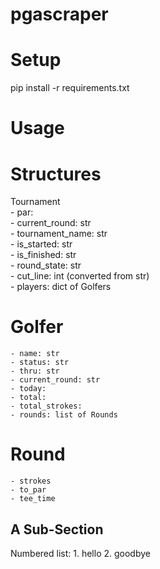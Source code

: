 # pgascraper

Setup
=========
pip install -r requirements.txt

Usage
================


Structures
==========
Tournament  
	- par:  
	- current_round: str  
	- tournament_name: str  
	- is_started: str  
	- is_finished: str  
	- round_state: str  
	- cut_line: int (converted from str)  
	- players: dict of Golfers  
  
Golfer
======
	- name: str  
	- status: str  
	- thru: str  
	- current_round: str  
	- today:  
	- total:  
	- total_strokes:  
	- rounds: list of Rounds  

Round
=====
	- strokes
	- to_par
	- tee_time


A Sub-Section
-------------

<here is a subsection>
Numbered list:
1. hello
2. goodbye

